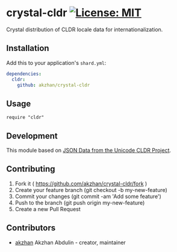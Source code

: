 # crystal-cldr [![License: MIT](https://img.shields.io/badge/License-MIT-yellow.svg)](https://opensource.org/licenses/MIT)

Crystal distribution of CLDR locale data for internationalization.

## Installation

Add this to your application's `shard.yml`:

```yaml
dependencies:
  cldr:
    github: akzhan/crystal-cldr
```

## Usage

```crystal
require "cldr"
```

## Development

This module based on [JSON Data from the Unicode CLDR Project](https://github.com/unicode-cldr/cldr-json).

## Contributing

1. Fork it ( https://github.com/akzhan/crystal-cldr/fork )
2. Create your feature branch (git checkout -b my-new-feature)
3. Commit your changes (git commit -am 'Add some feature')
4. Push to the branch (git push origin my-new-feature)
5. Create a new Pull Request

## Contributors

- [akzhan](https://github.com/akzhan) Akzhan Abdulin - creator, maintainer
